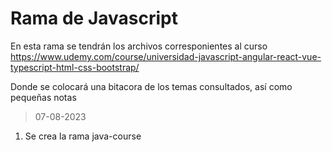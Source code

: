 # Rama de Javascript
En esta rama se tendrán los archivos corresponientes al curso <https://www.udemy.com/course/universidad-javascript-angular-react-vue-typescript-html-css-bootstrap/>

Donde se colocará una bitacora de los temas consultados, así como pequeñas notas
>07-08-2023
1. Se crea la rama java-course